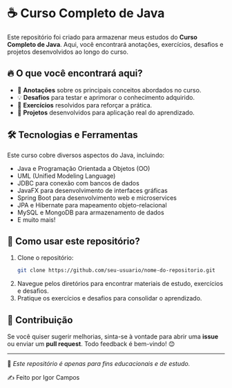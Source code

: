 # ☕ Curso Completo de Java

Este repositório foi criado para armazenar meus estudos do **Curso Completo de Java**. Aqui, você encontrará anotações, exercícios, desafios e projetos desenvolvidos ao longo do curso.

## 🔥 O que você encontrará aqui?

- 📖 **Anotações** sobre os principais conceitos abordados no curso.
- 💡 **Desafios** para testar e aprimorar o conhecimento adquirido.
- 📝 **Exercícios** resolvidos para reforçar a prática.
- 🚀 **Projetos** desenvolvidos para aplicação real do aprendizado.

## 🛠️ Tecnologias e Ferramentas

Este curso cobre diversos aspectos do Java, incluindo:

- Java e Programação Orientada a Objetos (OO)
- UML (Unified Modeling Language)
- JDBC para conexão com bancos de dados
- JavaFX para desenvolvimento de interfaces gráficas
- Spring Boot para desenvolvimento web e microservices
- JPA e Hibernate para mapeamento objeto-relacional
- MySQL e MongoDB para armazenamento de dados
- E muito mais!

## 🚀 Como usar este repositório?

1. Clone o repositório:
   ```bash
   git clone https://github.com/seu-usuario/nome-do-repositorio.git
   ```
2. Navegue pelos diretórios para encontrar materiais de estudo, exercícios e desafios.
3. Pratique os exercícios e desafios para consolidar o aprendizado.

## 📌 Contribuição

Se você quiser sugerir melhorias, sinta-se à vontade para abrir uma **issue** ou enviar um **pull request**. Todo feedback é bem-vindo! 😊

---

📌 *Este repositório é apenas para fins educacionais e de estudo.*

✍️ Feito por Igor Campos
